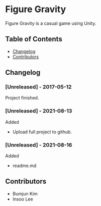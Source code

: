 # Figure Gravity
Figure Gravity is a casual game using Unity.

## Table of Contents
- [Changelog](#Changelog)
- [Contributors](#Contributors)

## Changelog
### [Unreleased] - 2017-05-12
Project finished.
### [Unreleased] - 2021-08-13
Added
- Upload full project to github.
### [Unreleased] - 2021-08-16
Added
- readme.md

## Contributors
- Bumjun Kim
- Insoo Lee

